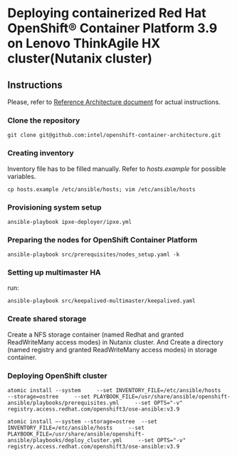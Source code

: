 # Deploying containerized Red Hat OpenShift® Container Platform 3.9 on Lenovo ThinkAgile HX cluster(Nutanix cluster)

## Instructions
Please, refer to [Reference Architecture document](???)
 for actual instructions.

### Clone the repository
`git clone git@github.com:intel/openshift-container-architecture.git`

### Creating inventory
Inventory file has to be filled manually.
Refer to *hosts.example* for possible variables.

`cp hosts.example /etc/ansible/hosts;
vim /etc/ansible/hosts`

### Provisioning system setup

`ansible-playbook ipxe-deployer/ipxe.yml`

### Preparing the nodes for OpenShift Container Platform

`ansible-playbook src/prerequisites/nodes_setup.yaml -k`

### Setting up multimaster HA
run:

`ansible-playbook src/keepalived-multimaster/keepalived.yaml`

### Create shared storage
Create a NFS storage container (named Redhat and granted ReadWriteMany access modes) in Nutanix cluster. And Create a directory (named registry and granted ReadWriteMany access modes) in storage container.

### Deploying OpenShift cluster

`atomic install --system     --set INVENTORY_FILE=/etc/ansible/hosts     --storage=ostree     --set PLAYBOOK_FILE=/usr/share/ansible/openshift-ansible/playbooks/prerequisites.yml     --set OPTS="-v"     registry.access.redhat.com/openshift3/ose-ansible:v3.9`

`atomic install –-system --storage=ostree  --set INVENTORY_FILE=/etc/ansible/hosts     --set PLAYBOOK_FILE=/usr/share/ansible/openshift-ansible/playbooks/deploy_cluster.yml     --set OPTS="-v"     registry.access.redhat.com/openshift3/ose-ansible:v3.9`
